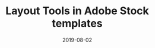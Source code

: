 ---
layout: post
title: Layout Tools in Adobe Stock templates
date: 2019-08-02
categories: education
root: /work/
description: Using styles, pages and more in Adobe Stock templates for InDesign
redirect: https://blog.adobe.com/en/2019/08/02/layout-tools-in-adobe-stock-templates#gs.l1qa7z
---